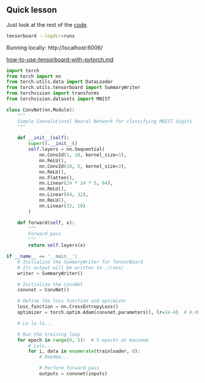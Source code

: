 ## Quick lesson

Just look at the rest of the [code](https://github.com/christianversloot/machine-learning-articles/blob/main/how-to-use-tensorboard-with-pytorch.md#a-simple-convnet-to-start-with).

```sh
tensorboard --logdir=runs
```

Running locally: http://localhost:6006/

[how-to-use-tensorboard-with-pytorch.md](https://github.com/christianversloot/machine-learning-articles/blob/main/how-to-use-tensorboard-with-pytorch.md)

```py
import torch
from torch import nn
from torch.utils.data import DataLoader
from torch.utils.tensorboard import SummaryWriter
from torchvision import transforms
from torchvision.datasets import MNIST

class ConvNet(nn.Module):
    """
    Simple Convolutional Neural Network for classifying MNIST digits
    """

    def __init__(self):
        super().__init__()
        self.layers = nn.Sequential(
            nn.Conv2d(1, 10, kernel_size=3),
            nn.ReLU(),
            nn.Conv2d(10, 5, kernel_size=3),
            nn.ReLU(),
            nn.Flatten(),
            nn.Linear(24 * 24 * 5, 64),
            nn.ReLU(),
            nn.Linear(64, 32),
            nn.ReLU(),
            nn.Linear(32, 10)
        )

    def forward(self, x):
        """
        Forward pass
        """
        return self.layers(x)

if __name__ == '__main__':
    # Initialize the SummaryWriter for TensorBoard
    # Its output will be written to ./runs/
    writer = SummaryWriter()

    # Initialize the ConvNet
    convnet = ConvNet()

    # Define the loss function and optimizer
    loss_function = nn.CrossEntropyLoss()
    optimizer = torch.optim.Adam(convnet.parameters(), lr=1e-4)  # 0.0001

    # La la la...

    # Run the training loop
    for epoch in range(0, 5):  # 5 epochs at maximum
        # Lulu...
        for i, data in enumerate(trainloader, 0):
            # Deedee...

            # Perform forward pass
            outputs = convnet(inputs)
```

<br>
